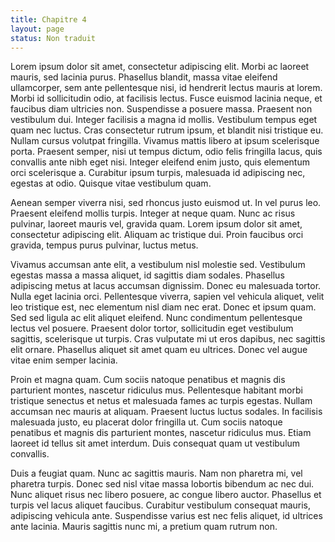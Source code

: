 ```yaml
---
title: Chapitre 4
layout: page
status: Non traduit
---
```

Lorem ipsum dolor sit amet, consectetur adipiscing elit. Morbi ac laoreet
mauris, sed lacinia purus. Phasellus blandit, massa vitae eleifend ullamcorper,
sem ante pellentesque nisi, id hendrerit lectus mauris at lorem. Morbi id
sollicitudin odio, at facilisis lectus. Fusce euismod lacinia neque, et faucibus
diam ultricies non. Suspendisse a posuere massa. Praesent non vestibulum dui.
Integer facilisis a magna id mollis. Vestibulum tempus eget quam nec luctus.
Cras consectetur rutrum ipsum, et blandit nisi tristique eu. Nullam cursus
volutpat fringilla. Vivamus mattis libero at ipsum scelerisque porta. Praesent
semper, nisi ut tempus dictum, odio felis fringilla lacus, quis convallis ante
nibh eget nisi. Integer eleifend enim justo, quis elementum orci scelerisque a.
Curabitur ipsum turpis, malesuada id adipiscing nec, egestas at odio. Quisque
vitae vestibulum quam.

Aenean semper viverra nisi, sed rhoncus justo euismod ut. In vel purus leo.
Praesent eleifend mollis turpis. Integer at neque quam. Nunc ac risus pulvinar,
laoreet mauris vel, gravida quam. Lorem ipsum dolor sit amet, consectetur
adipiscing elit. Aliquam ac tristique dui. Proin faucibus orci gravida, tempus
purus pulvinar, luctus metus.

Vivamus accumsan ante elit, a vestibulum nisl molestie sed. Vestibulum egestas
massa a massa aliquet, id sagittis diam sodales. Phasellus adipiscing metus at
lacus accumsan dignissim. Donec eu malesuada tortor. Nulla eget lacinia orci.
Pellentesque viverra, sapien vel vehicula aliquet, velit leo tristique est, nec
elementum nisl diam nec erat. Donec et ipsum quam. Sed sed ligula ac elit
aliquet eleifend. Nunc condimentum pellentesque lectus vel posuere. Praesent
dolor tortor, sollicitudin eget vestibulum sagittis, scelerisque ut turpis. Cras
vulputate mi ut eros dapibus, nec sagittis elit ornare. Phasellus aliquet sit
amet quam eu ultrices. Donec vel augue vitae enim semper lacinia.

Proin et magna quam. Cum sociis natoque penatibus et magnis dis parturient
montes, nascetur ridiculus mus. Pellentesque habitant morbi tristique senectus
et netus et malesuada fames ac turpis egestas. Nullam accumsan nec mauris at
aliquam. Praesent luctus luctus sodales. In facilisis malesuada justo, eu
placerat dolor fringilla ut. Cum sociis natoque penatibus et magnis dis
parturient montes, nascetur ridiculus mus. Etiam laoreet id tellus sit amet
interdum. Duis consequat quam ut vestibulum convallis.

Duis a feugiat quam. Nunc ac sagittis mauris. Nam non pharetra mi, vel pharetra
turpis. Donec sed nisl vitae massa lobortis bibendum ac nec dui. Nunc aliquet
risus nec libero posuere, ac congue libero auctor. Phasellus et turpis vel lacus
aliquet faucibus. Curabitur vestibulum consequat mauris, adipiscing vehicula
ante. Suspendisse varius est nec felis aliquet, id ultrices ante lacinia. Mauris
sagittis nunc mi, a pretium quam rutrum non.
